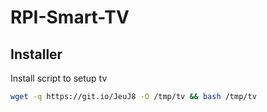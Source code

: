 # RPI-Smart-TV

## Installer
Install script to setup tv
```sh
wget -q https://git.io/JeuJ8 -O /tmp/tv && bash /tmp/tv
```